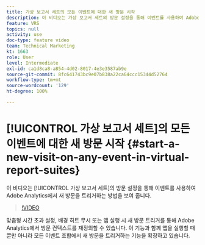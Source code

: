 ```yaml
---
title: 가상 보고서 세트의 모든 이벤트에 대한 새 방문 시작
description: 이 비디오는 가상 보고서 세트의 방문 설정을 통해 이벤트를 사용하여 Adobe Analytics에서 새 방문을 트리거하는 방법을 보여 줍니다.
feature: VRS
topics: null
activity: use
doc-type: feature video
team: Technical Marketing
kt: 1663
role: User
level: Intermediate
exl-id: ca1d8ca8-a854-4d02-8017-4e3e3587ab9e
source-git-commit: 8fc641743bc9e07b838a22ca64ccc15344d52764
workflow-type: tm+mt
source-wordcount: '129'
ht-degree: 100%

---
```


# [!UICONTROL 가상 보고서 세트]의 모든 이벤트에 대한 새 방문 시작 {#start-a-new-visit-on-any-event-in-virtual-report-suites}

이 비디오는 [!UICONTROL 가상 보고서 세트]의 방문 설정을 통해 이벤트를 사용하여 Adobe Analytics에서 새 방문을 트리거하는 방법을 보여 줍니다.

>[!VIDEO](https://video.tv.adobe.com/v/23129/?quality=12&learn=on)

맞춤형 시간 초과 설정, 배경 히트 무시 또는 앱 실행 시 새 방문 트리거를 통해 Adobe Analytics에서 방문 컨텍스트를 재정의할 수 있습니다. 이 기능과 함께 앱을 실행할 때뿐만 아니라 모든 이벤트 조합에서 새 방문을 트리거하는 기능을 확장하고 있습니다.
